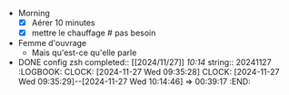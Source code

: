 - Morning
  * [x] Aérer 10 minutes
  * [x] mettre le chauffage # pas besoin
- Femme d'ouvrage
	- Mais qu'est-ce qu'elle parle
- DONE config zsh
  completed:: [[2024/11/27]] *10:14*
  string:: 20241127
  :LOGBOOK:
  CLOCK: [2024-11-27 Wed 09:35:28]
  CLOCK: [2024-11-27 Wed 09:35:29]--[2024-11-27 Wed 10:14:46] =>  00:39:17
  :END: